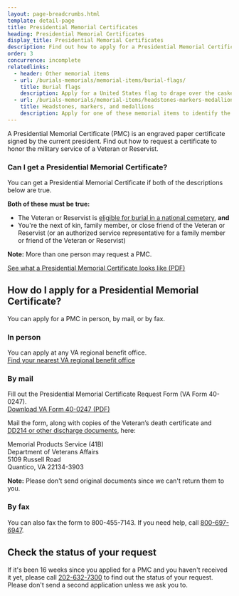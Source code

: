```yaml
---
layout: page-breadcrumbs.html
template: detail-page
title: Presidential Memorial Certificates
heading: Presidential Memorial Certificates
display_title: Presidential Memorial Certificates
description: Find out how to apply for a Presidential Memorial Certificate (PMC) to honor the military service of a Veteran or Reservist. A PMC is an engraved paper certificate signed by the current president of the United States.
order: 3
concurrence: incomplete
relatedlinks:
  - header: Other memorial items
  - url: /burials-memorials/memorial-items/burial-flags/
    title: Burial flags
    description: Apply for a United States flag to drape over the casket (or coffin) or place with the urn of a Veteran or Reservist.
  - url: /burials-memorials/memorial-items/headstones-markers-medallions/
    title: Headstones, markers, and medallions
    description: Apply for one of these memorial items to identify the burial place of a Veteran or eligible family member.
---
```


<div class="va-introtext">

A Presidential Memorial Certificate (PMC) is an engraved paper certificate signed by the current president. Find out how to request a certificate to honor the military service of a Veteran or Reservist.

</div>

<div class="feature">

### Can I get a Presidential Memorial Certificate?

You can get a Presidential Memorial Certificate if both of the descriptions below are true.

**Both of these must be true:**
- The Veteran or Reservist is [eligible for burial in a national cemetery](/burials-memorials/eligibility/), **and**
- You're the next of kin, family member, or close friend of the Veteran or Reservist (or an authorized service representative for a family member or friend of the Veteran or Reservist) <br>

**Note:** More than one person may request a PMC. 

[See what a Presidential Memorial Certificate looks like (PDF)](https://www.cem.va.gov/cem/docs/factsheets/pmc.pdf)
</div>

## How do I apply for a Presidential Memorial Certificate?

You can apply for a PMC in person, by mail, or by fax.

### In person

You can apply at any VA regional benefit office.<br>
[Find your nearest VA regional benefit office](/find-locations/?facilityType=benefits)

### By mail

Fill out the Presidential Memorial Certificate Request Form (VA Form 40-0247). <br>
[Download VA Form 40-0247 (PDF)](https://www.va.gov/vaforms/va/pdf/VA40-0247.pdf)

Mail the form, along with copies of the Veteran’s death certificate and [DD214 or other discharge documents](https://www.cem.va.gov/CEM/hmm/discharge_documents.asp), here: <br>

<p class="va-address-block">
    Memorial Products Service (41B)<br>
    Department of Veterans Affairs<br>
    5109 Russell Road<br>
    Quantico, VA 22134-3903<br>
</p>

**Note:** Please don't send original documents since we can't return them to you.

### By fax

You can also fax the form to 800-455-7143. If you need help, call <a href="tel:+18006976947">800-697-6947</a>.

## Check the status of your request

If it's been 16 weeks since you applied for a PMC and you haven't received it yet, please call <a href="tel:+12026327300">202-632-7300</a> to find out the status of your request. Please don't send a second application unless we ask you to.
